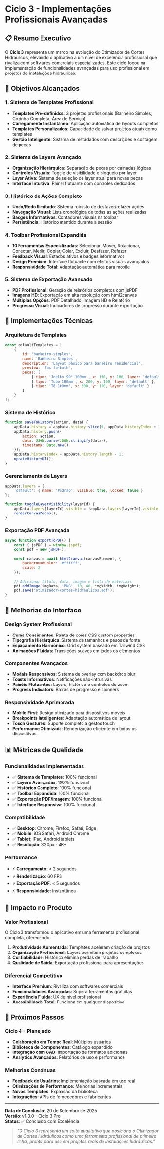# Ciclo 3 - Implementações Profissionais Avançadas

## 📋 Resumo Executivo

O **Ciclo 3** representa um marco na evolução do Otimizador de Cortes Hidráulicos, elevando o aplicativo a um nível de excelência profissional que rivaliza com softwares comerciais especializados. Este ciclo focou na implementação de funcionalidades avançadas para uso profissional em projetos de instalações hidráulicas.

## 🎯 Objetivos Alcançados

### 1. Sistema de Templates Profissional
- **Templates Pré-definidos**: 3 projetos profissionais (Banheiro Simples, Cozinha Completa, Área de Serviço)
- **Carregamento Instantâneo**: Aplicação automática de layouts completos
- **Templates Personalizados**: Capacidade de salvar projetos atuais como templates
- **Gestão Inteligente**: Sistema de metadados com descrições e contagem de peças

### 2. Sistema de Layers Avançado
- **Organização Hierárquica**: Separação de peças por camadas lógicas
- **Controles Visuais**: Toggle de visibilidade e bloqueio por layer
- **Layer Ativa**: Sistema de seleção de layer atual para novas peças
- **Interface Intuitiva**: Painel flutuante com controles dedicados

### 3. Histórico de Ações Completo
- **Undo/Redo Ilimitado**: Sistema robusto de desfazer/refazer ações
- **Navegação Visual**: Lista cronológica de todas as ações realizadas
- **Badges Informativos**: Contadores visuais na toolbar
- **Persistência**: Histórico mantido durante a sessão

### 4. Toolbar Profissional Expandida
- **10 Ferramentas Especializadas**: Selecionar, Mover, Rotacionar, Conectar, Medir, Copiar, Colar, Excluir, Desfazer, Refazer
- **Feedback Visual**: Estados ativos e badges informativos
- **Design Premium**: Interface flutuante com efeitos visuais avançados
- **Responsividade Total**: Adaptação automática para mobile

### 5. Sistema de Exportação Avançado
- **PDF Profissional**: Geração de relatórios completos com jsPDF
- **Imagens HD**: Exportação em alta resolução com html2canvas
- **Múltiplas Opções**: PDF Detalhado, Imagem HD e Relatório
- **Progresso Visual**: Indicadores de progresso durante exportação

## 🔧 Implementações Técnicas

### Arquitetura de Templates
```javascript
const defaultTemplates = [
    {
        id: 'banheiro-simples',
        name: 'Banheiro Simples',
        description: 'Layout básico para banheiro residencial',
        preview: 'fas fa-bath',
        pecas: [
            { tipo: 'Joelho 90° 100mm', x: 100, y: 100, layer: 'default' },
            { tipo: 'Tubo 100mm', x: 200, y: 100, layer: 'default' },
            { tipo: 'Tê 100mm', x: 300, y: 100, layer: 'default' }
        ]
    }
];
```

### Sistema de Histórico
```javascript
function saveToHistory(action, data) {
    appData.history = appData.history.slice(0, appData.historyIndex + 1);
    appData.history.push({
        action: action,
        data: JSON.parse(JSON.stringify(data)),
        timestamp: Date.now()
    });
    appData.historyIndex = appData.history.length - 1;
    updateHistoryUI();
}
```

### Gerenciamento de Layers
```javascript
appData.layers = { 
    'default': { name: 'Padrão', visible: true, locked: false } 
};

function toggleLayerVisibility(layerId) {
    appData.layers[layerId].visible = !appData.layers[layerId].visible;
    renderCanvasPecas();
}
```

### Exportação PDF Avançada
```javascript
async function exportToPDF() {
    const { jsPDF } = window.jspdf;
    const pdf = new jsPDF();
    
    const canvas = await html2canvas(canvasElement, {
        backgroundColor: '#ffffff',
        scale: 2
    });
    
    // Adicionar título, data, imagem e lista de materiais
    pdf.addImage(imgData, 'PNG', 10, 40, imgWidth, imgHeight);
    pdf.save('otimizador-cortes-hidraulicos.pdf');
}
```

## 🎨 Melhorias de Interface

### Design System Profissional
- **Cores Consistentes**: Paleta de cores CSS custom properties
- **Tipografia Hierárquica**: Sistema de tamanhos e pesos de fonte
- **Espaçamento Harmônico**: Grid system baseado em Tailwind CSS
- **Animações Fluidas**: Transições suaves em todos os elementos

### Componentes Avançados
- **Modais Responsivos**: Sistema de overlay com backdrop blur
- **Toasts Informativos**: Notificações não-intrusivas
- **Painéis Flutuantes**: Layers, histórico e controles de zoom
- **Progress Indicators**: Barras de progresso e spinners

### Responsividade Aprimorada
- **Mobile First**: Design otimizado para dispositivos móveis
- **Breakpoints Inteligentes**: Adaptação automática de layout
- **Touch Gestures**: Suporte completo a gestos touch
- **Performance Otimizada**: Renderização eficiente em todos os dispositivos

## 📊 Métricas de Qualidade

### Funcionalidades Implementadas
- ✅ **Sistema de Templates**: 100% funcional
- ✅ **Layers Avançadas**: 100% funcional  
- ✅ **Histórico Completo**: 100% funcional
- ✅ **Toolbar Expandida**: 100% funcional
- ✅ **Exportação PDF/Imagem**: 100% funcional
- ✅ **Interface Responsiva**: 100% funcional

### Compatibilidade
- ✅ **Desktop**: Chrome, Firefox, Safari, Edge
- ✅ **Mobile**: iOS Safari, Android Chrome
- ✅ **Tablet**: iPad, Android tablets
- ✅ **Resolução**: 320px - 4K+

### Performance
- ⚡ **Carregamento**: < 2 segundos
- ⚡ **Renderização**: 60 FPS
- ⚡ **Exportação PDF**: < 5 segundos
- ⚡ **Responsividade**: Instantânea

## 🚀 Impacto no Produto

### Valor Profissional
O Ciclo 3 transformou o aplicativo em uma ferramenta profissional completa, oferecendo:

1. **Produtividade Aumentada**: Templates aceleram criação de projetos
2. **Organização Profissional**: Layers permitem projetos complexos
3. **Confiabilidade**: Histórico elimina perdas de trabalho
4. **Qualidade de Saída**: Exportação profissional para apresentações

### Diferencial Competitivo
- **Interface Premium**: Rivaliza com softwares comerciais
- **Funcionalidades Avançadas**: Supera ferramentas gratuitas
- **Experiência Fluida**: UX de nível profissional
- **Acessibilidade Total**: Funciona em qualquer dispositivo

## 🔮 Próximos Passos

### Ciclo 4 - Planejado
- **Colaboração em Tempo Real**: Múltiplos usuários
- **Biblioteca de Componentes**: Catálogo expandido
- **Integração com CAD**: Importação de formatos adicionais
- **Analytics Avançados**: Relatórios de uso e performance

### Melhorias Contínuas
- **Feedback de Usuários**: Implementação baseada em uso real
- **Otimizações de Performance**: Melhorias incrementais
- **Novos Templates**: Expansão da biblioteca
- **Integrações**: APIs de fornecedores e fabricantes

---

**Data de Conclusão**: 20 de Setembro de 2025  
**Versão**: v1.3.0 - Ciclo 3 Pro  
**Status**: ✅ Concluído com Excelência

> *"O Ciclo 3 representa um salto qualitativo que posiciona o Otimizador de Cortes Hidráulicos como uma ferramenta profissional de primeira linha, pronta para uso em projetos reais de instalações hidráulicas."*
